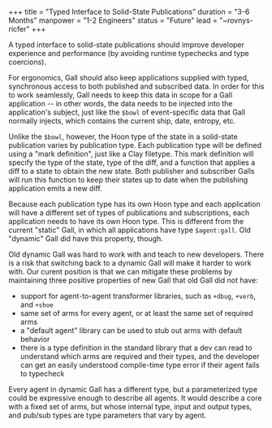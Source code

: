 +++
title = "Typed Interface to Solid-State Publications"
duration = "3-6 Months"
manpower = "1-2 Engineers"
status = "Future"
lead = "~rovnys-ricfer"
+++

A typed interface to solid-state publications should improve developer experience and performance (by avoiding runtime typechecks and type coercions).

For ergonomics, Gall should also keep applications supplied with typed, synchronous access to both published and subscribed data.  In order for this to work seamlessly, Gall needs to keep this data in scope for a Gall application -- in other words, the data needs to be injected into the application's subject, just like the `$bowl` of event-specific data that Gall normally injects, which contains the current ship, date, entropy, etc.

Unlike the `$bowl`, however, the Hoon type of the state in a solid-state publication varies by publication type.  Each publication type will be defined using a "mark definition", just like a Clay filetype.  This mark definition will specify the type of the state, type of the diff, and a function that applies a diff to a state to obtain the new state.  Both publisher and subscriber Galls will run this function to keep their states up to date when the publishing application emits a new diff.

Because each publication type has its own Hoon type and each application will have a different set of types of publications and subscriptions, each application needs to have its own Hoon type.  This is different from the current "static" Gall, in which all applications have type `$agent:gall`.  Old "dynamic" Gall did have this property, though.

Old dynamic Gall was hard to work with and teach to new developers.  There is a risk that switching back to a dynamic Gall will make it harder to work with.  Our curent position is that we can mitigate these problems by maintaining three positive properties of new Gall that old Gall did not have:
- support for agent-to-agent transformer libraries, such as `+dbug`, `+verb`, and `+shoe`
- same set of arms for every agent, or at least the same set of required arms
- a "default agent" library can be used to stub out arms with default behavior
- there is a type definition in the standard library that a dev can read to understand which arms are required and their types, and the developer can get an easily understood compile-time type error if their agent fails to typecheck

Every agent in dynamic Gall has a different type, but a parameterized type could be expressive enough to describe all agents.  It would describe a core with a fixed set of arms, but whose internal type, input and output types, and pub/sub types are type parameters that vary by agent.